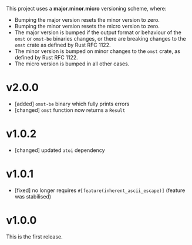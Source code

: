 This project uses a **major**.**minor**.**micro** versioning scheme, where:

* Bumping the major version resets the minor version to zero.
* Bumping the minor version resets the micro version to zero.
* The major version is bumped if the output format or behaviour of the `omst` or `omst-be` binaries
  changes, or there are breaking changes to the `omst` crate as defined by Rust RFC 1122.
* The minor version is bumped on minor changes to the `omst` crate, as defined by Rust RFC 1122.
* The micro version is bumped in all other cases.

# v2.0.0

* [added] `omst-be` binary which fully prints errors
* [changed] `omst` function now returns a `Result`

# v1.0.2

* [changed] updated `atoi` dependency

# v1.0.1

* [fixed] no longer requires `#[feature(inherent_ascii_escape)]` (feature was stabilised)

# v1.0.0

This is the first release.
